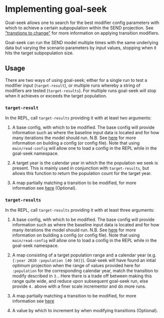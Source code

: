 # Implementing goal-seek

Goal-seek allows one to search for the best modifier config parameters with which to achieve a certain subpopulation within the SEND projection. See ["transtions to change"](config.md#transitions-to-change) for more information on applying transition modifiers.

Goal-seek can run the SEND model multiple times with the same underlying data but varying the scenario parameters by input values, stopping when it hits the target subpopulation size.

## Usage

There are two ways of using goal-seek; either for a single run to test a modifier input (`target-result`), or multiple runs whereby a string of modifiers are tested (`target-results`). For multiple runs goal-seek will stop when it achieves or exceeds the target population. 

### `target-result`

In the REPL, call `target-results` providing it with at least two arguments:

1. A base config, with which to be modified. The base config will provide information such as where the baseline input data is located and for how many iterations the model should run. N.B. See [here](config.md) for more information on building a config (or config file). Note that using `main/read-config` will allow one to load a config in the REPL while in the goal-seek namespace.

2. A target year is the calendar year in which the the population we seek is present. This is mainly used in conjunction with `target-results`, but allows this function to return the population count for the target year.

3. A map partially matching a transition to be modified, for more information see [here](config.md#transitions-to-change) (Optional).

### `target-results`

In the REPL, call `target-results` providing it with at least three arguments:

1. A base config, with which to be modified. The base config will provide information such as where the baseline input data is located and for how many iterations the model should run. N.B. See [here](config.md) for more information on building a config (or config file). Note that using `main/read-config` will allow one to load a config in the REPL while in the goal-seek namespace.

2. A map consisting of a target population range and a calendar year (e.g. `{:year 2020 :population [40 50]}`). Goal-seek will have found an intial optimum projection when the range of values provided here for `:population` for the corresponding calendar year, match the transition to modify described in `3.`. Here there is a trade off between making this range quite wide, and reduce upon subsequent goal-seek run, else provide `4.` above with a finer scale incrementor and do more runs.

3. A map partially matching a transition to be modified, for more information see [here](config.md#transitions-to-change)

4. A value by which to increment by when modifying transitions (Optional).
